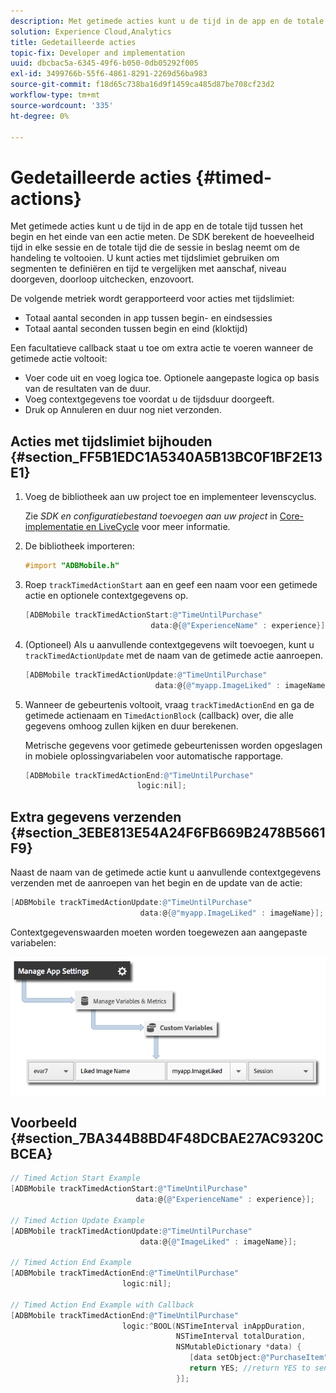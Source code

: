 ```yaml
---
description: Met getimede acties kunt u de tijd in de app en de totale tijd tussen het begin en het einde van een actie meten. De SDK berekent de hoeveelheid tijd in elke sessie en de totale tijd die de sessie in beslag neemt om de handeling te voltooien. U kunt acties met tijdslimiet gebruiken om segmenten te definiëren en tijd te vergelijken met aanschaf, niveau doorgeven, doorloop uitchecken, enzovoort.
solution: Experience Cloud,Analytics
title: Gedetailleerde acties
topic-fix: Developer and implementation
uuid: dbcbac5a-6345-49f6-b050-0db05292f005
exl-id: 3499766b-55f6-4861-8291-2269d56ba983
source-git-commit: f18d65c738ba16d9f1459ca485d87be708cf23d2
workflow-type: tm+mt
source-wordcount: '335'
ht-degree: 0%

---
```


# Gedetailleerde acties {#timed-actions}

Met getimede acties kunt u de tijd in de app en de totale tijd tussen het begin en het einde van een actie meten. De SDK berekent de hoeveelheid tijd in elke sessie en de totale tijd die de sessie in beslag neemt om de handeling te voltooien. U kunt acties met tijdslimiet gebruiken om segmenten te definiëren en tijd te vergelijken met aanschaf, niveau doorgeven, doorloop uitchecken, enzovoort.

De volgende metriek wordt gerapporteerd voor acties met tijdslimiet:

* Totaal aantal seconden in app tussen begin- en eindsessies
* Totaal aantal seconden tussen begin en eind (kloktijd)

Een facultatieve callback staat u toe om extra actie te voeren wanneer de getimede actie voltooit:

* Voer code uit en voeg logica toe. Optionele aangepaste logica op basis van de resultaten van de duur.
* Voeg contextgegevens toe voordat u de tijdsduur doorgeeft.
* Druk op Annuleren en duur nog niet verzonden.

## Acties met tijdslimiet bijhouden {#section_FF5B1EDC1A5340A5B13BC0F1BF2E13E1}

1. Voeg de bibliotheek aan uw project toe en implementeer levenscyclus.

   Zie *SDK en configuratiebestand toevoegen aan uw project* in [Core-implementatie en LiveCycle](/help/ios/getting-started/dev-qs.md) voor meer informatie.
1. De bibliotheek importeren:

   ```objective-c
   #import "ADBMobile.h"
   ```

1. Roep `trackTimedActionStart` aan en geef een naam voor een getimede actie en optionele contextgegevens op.

   ```objective-c
   [ADBMobile trackTimedActionStart:@"TimeUntilPurchase"  
                               data:@{@"ExperienceName" : experience}];
   ```

1. (Optioneel) Als u aanvullende contextgegevens wilt toevoegen, kunt u `trackTimedActionUpdate` met de naam van de getimede actie aanroepen.

   ```objective-c
   [ADBMobile trackTimedActionUpdate:@"TimeUntilPurchase"  
                                data:@{@"myapp.ImageLiked" : imageName}];
   ```

1. Wanneer de gebeurtenis voltooit, vraag `trackTimedActionEnd` en ga de getimede actienaam en `TimedActionBlock` (callback) over, die alle gegevens omhoog zullen kijken en duur berekenen.

   Metrische gegevens voor getimede gebeurtenissen worden opgeslagen in mobiele oplossingvariabelen voor automatische rapportage.

   ```objective-c
   [ADBMobile trackTimedActionEnd:@"TimeUntilPurchase"  
                            logic:nil];
   ```

## Extra gegevens verzenden {#section_3EBE813E54A24F6FB669B2478B5661F9}

Naast de naam van de getimede actie kunt u aanvullende contextgegevens verzenden met de aanroepen van het begin en de update van de actie:

```objective-c
[ADBMobile trackTimedActionUpdate:@"TimeUntilPurchase"  
                             data:@{@"myapp.ImageLiked" : imageName}];
```

Contextgegevenswaarden moeten worden toegewezen aan aangepaste variabelen:

![](assets/map-variable-context-ltv.png)

## Voorbeeld {#section_7BA344B8BD4F48DCBAE27AC9320CBCEA}

```objective-c
// Timed Action Start Example 
[ADBMobile trackTimedActionStart:@"TimeUntilPurchase"  
                            data:@{@"ExperienceName" : experience}];

// Timed Action Update Example 
[ADBMobile trackTimedActionUpdate:@"TimeUntilPurchase"  
                             data:@{@"ImageLiked" : imageName}];

// Timed Action End Example 
[ADBMobile trackTimedActionEnd:@"TimeUntilPurchase"  
                         logic:nil]; 
 
// Timed Action End Example with Callback 
[ADBMobile trackTimedActionEnd:@"TimeUntilPurchase"  
                         logic:^BOOL(NSTimeInterval inAppDuration,  
                                     NSTimeInterval totalDuration,  
                                     NSMutableDictionary *data) { 
                                        [data setObject:@"PurchaseItem" forKey:@"Item453"]; 
                                        return YES; //return YES to send the hit, NO to cancel 
                                     }];
```
